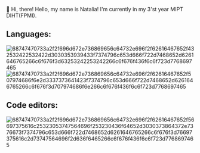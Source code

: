 👋 Hi, there!
Hello, my name is Natalia! I'm currently in my 3'st year MIPT DIHT(FPMI).

## Languages:
![68747470733a2f2f696d672e736869656c64732e696f2f62616467652f432532422532422d3030353939433f7374796c653d666f722d7468652d6261646765266c6f676f3d63253242253242266c6f676f436f6c6f723d7768697465](https://user-images.githubusercontent.com/95243594/219369141-2cf71e79-366d-4c1f-86e0-f1d068eee52f.svg)  
![68747470733a2f2f696d672e736869656c64732e696f2f62616467652f507974686f6e2d3337373641423f7374796c653d666f722d7468652d6261646765266c6f676f3d707974686f6e266c6f676f436f6c6f723d7768697465](https://user-images.githubusercontent.com/95243594/219368878-9c6861eb-105a-45fa-ae90-3967cbf84dc2.svg)

## Code editors:
![68747470733a2f2f696d672e736869656c64732e696f2f62616467652f56697375616c25323053747564696f253230436f64652d3030373864372e7376673f7374796c653d666f722d7468652d6261646765266c6f676f3d76697375616c2d73747564696f2d636f6465266c6f676f436f6c6f723d7768697465](https://user-images.githubusercontent.com/95243594/219368952-b01e14e7-ed8c-477d-9353-31d0028d3518.svg)
